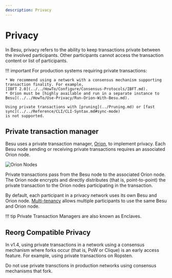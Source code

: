 ```yaml
---
description: Privacy
---
```


# Privacy

In Besu, privacy refers to the ability to keep transactions private between the involved
participants. Other participants cannot access the transaction content or list of participants.

!!! important
    For production systems requiring private transactions: 
        
    * We recommend using a network with a consensus mechanism supporting transaction finality. For example, 
    [IBFT 2.0](../../HowTo/Configure/Consensus-Protocols/IBFT.md).
    * Orion must be [highly available and run in a separate instance to Besu](../../HowTo/Use-Privacy/Run-Orion-With-Besu.md).
    
    Using private transactions with [pruning](../Pruning.md) or [fast sync](../../Reference/CLI/CLI-Syntax.md#sync-mode)
    is not supported.

## Private transaction manager

Besu uses a private transaction manager, [Orion](http://docs.orion.pegasys.tech), to implement
privacy. Each Besu node sending or receiving private transactions requires an associated Orion
node.

![Orion Nodes](../../images/OrionNodes.png)

Private transactions pass from the Besu node to the associated Orion node. The Orion node
encrypts and directly distributes (that is, point-to-point) the private transaction to the Orion
nodes participating in the transaction.

By default, each participant in a privacy network uses its own Besu and Orion node.
[Multi-tenancy](Multi-Tenancy.md) allows multiple participants to use the same Besu and Orion node.

!!! tip
    Private Transaction Managers are also known as Enclaves.

## Reorg Compatible Privacy

In v1.4, using private transactions in a network using a consensus mechanism 
where forks occur (that is, PoW or Clique) is an early access feature. For example, using private
transactions on Ropsten. 

Do not use private transctions in production networks using consensus mechanisms that fork.  

<!-- Links -->
[highly available and run in a separate instance to Besu]: ../../HowTo/Use-Privacy/Run-Orion-With-Besu.md
